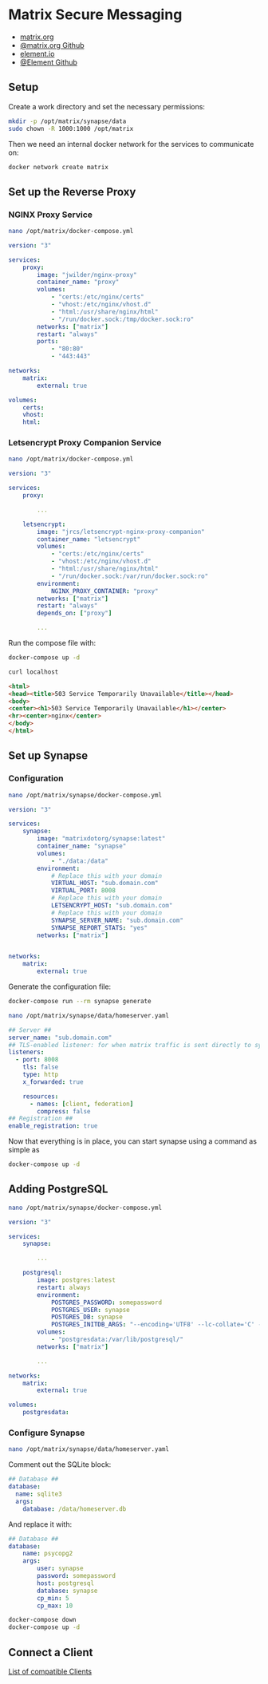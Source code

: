 


# Matrix Secure Messaging

- [matrix.org](https://matrix.org)
- [@matrix.org Github](https://github.com/matrix-org/synapse/tree/master/docker)
- [element.io](https://element.io/get-started)
- [@Element Github](https://github.com/vector-im)

## Setup

Create a work directory and set the necessary permissions:

```bash
mkdir -p /opt/matrix/synapse/data
sudo chown -R 1000:1000 /opt/matrix
```

Then we need an internal docker network for the services to communicate on:

```bash
docker network create matrix
```


## Set up the Reverse Proxy

### NGINX Proxy Service


```bash
nano /opt/matrix/docker-compose.yml
```

```yml
version: "3"

services:
    proxy:
        image: "jwilder/nginx-proxy"
        container_name: "proxy"
        volumes:
            - "certs:/etc/nginx/certs"
            - "vhost:/etc/nginx/vhost.d"
            - "html:/usr/share/nginx/html"
            - "/run/docker.sock:/tmp/docker.sock:ro"
        networks: ["matrix"]
        restart: "always"
        ports:
            - "80:80"
            - "443:443"

networks:
    matrix:
        external: true

volumes:
    certs:
    vhost:
    html:
```

### Letsencrypt Proxy Companion Service


```bash
nano /opt/matrix/docker-compose.yml
```

```yml
version: "3"

services:
    proxy:

        ...

    letsencrypt:
        image: "jrcs/letsencrypt-nginx-proxy-companion"
        container_name: "letsencrypt"
        volumes:
            - "certs:/etc/nginx/certs"
            - "vhost:/etc/nginx/vhost.d"
            - "html:/usr/share/nginx/html"
            - "/run/docker.sock:/var/run/docker.sock:ro"
        environment:
            NGINX_PROXY_CONTAINER: "proxy"
        networks: ["matrix"]
        restart: "always"
        depends_on: ["proxy"]

        ...
```

Run the compose file with:

```bash
docker-compose up -d
```

```bash
curl localhost
```

```html
<html>
<head><title>503 Service Temporarily Unavailable</title></head>
<body>
<center><h1>503 Service Temporarily Unavailable</h1></center>
<hr><center>nginx</center>
</body>
</html>
```

## Set up Synapse

### Configuration


```bash
nano /opt/matrix/synapse/docker-compose.yml
```

```yml
version: "3"

services:
    synapse:
        image: "matrixdotorg/synapse:latest"
        container_name: "synapse"
        volumes:
            - "./data:/data"
        environment:
            # Replace this with your domain
            VIRTUAL_HOST: "sub.domain.com"
            VIRTUAL_PORT: 8008
            # Replace this with your domain
            LETSENCRYPT_HOST: "sub.domain.com"
            # Replace this with your domain
            SYNAPSE_SERVER_NAME: "sub.domain.com"
            SYNAPSE_REPORT_STATS: "yes"
        networks: ["matrix"]


networks:
    matrix:
        external: true
```

Generate the configuration file:

```bash
docker-compose run --rm synapse generate
```

```bash
nano /opt/matrix/synapse/data/homeserver.yaml
```

```yml
## Server ##
server_name: "sub.domain.com"
## TLS-enabled listener: for when matrix traffic is sent directly to synapse. ##
listeners:
  - port: 8008
    tls: false
    type: http
    x_forwarded: true

    resources:
      - names: [client, federation]
        compress: false
## Registration ##
enable_registration: true 
```

Now that everything is in place, you can start synapse using a command as simple as


```bash
docker-compose up -d
```

## Adding PostgreSQL


```bash
nano /opt/matrix/synapse/docker-compose.yml
```


```yml
version: "3"

services:
    synapse:

        ...

    postgresql:
        image: postgres:latest
        restart: always
        environment:
            POSTGRES_PASSWORD: somepassword
            POSTGRES_USER: synapse
            POSTGRES_DB: synapse
            POSTGRES_INITDB_ARGS: "--encoding='UTF8' --lc-collate='C' --lc-ctype='C'"
        volumes:
            - "postgresdata:/var/lib/postgresql/"
        networks: ["matrix"]

        ...

networks:
    matrix:
        external: true

volumes:
    postgresdata:
```

### Configure Synapse

```bash
nano /opt/matrix/synapse/data/homeserver.yaml
```

Comment out the SQLite block:

```yml
## Database ##
database:
  name: sqlite3
  args:
    database: /data/homeserver.db
```

And replace it with:

```yml
## Database ##
database:
    name: psycopg2
    args:
        user: synapse
        password: somepassword
        host: postgresql
        database: synapse
        cp_min: 5
        cp_max: 10
```


```bash
docker-compose down
docker-compose up -d
```

## Connect a Client

[List of compatible Clients](https://matrix.org/clients-matrix/)